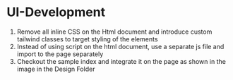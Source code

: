 # UI-Development
1. Remove all inline CSS on the Html document and introduce custom tailwind classes to target styling of the elements
2. Instead of using script on the html document, use a separate js file and import to the page separately
3. Checkout the sample index and integrate it on the page as shown in the image in the Design Folder